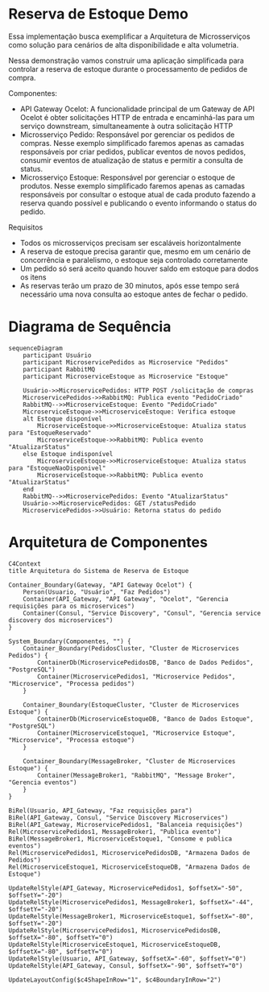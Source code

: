 # Reserva de Estoque Demo
Essa implementação busca exemplificar a Arquitetura de Microsserviços como solução para cenários de alta disponibilidade e alta volumetria. 

Nessa demonstração vamos construir uma aplicação simplificada para controlar a reserva de estoque durante o processamento de pedidos de compra. 

Componentes:
- API Gateway Ocelot: A funcionalidade principal de um Gateway de API Ocelot é obter solicitações HTTP de entrada e encaminhá-las para um serviço downstream, simultaneamente à outra solicitação HTTP 
- Microsserviço Pedido: Responsável por gerenciar os pedidos de compras. Nesse exemplo simplificado faremos apenas as camadas responsáveis por criar pedidos, publicar eventos de novos pedidos, consumir eventos de atualização de status e permitir a consulta de status.
-  Microsserviço Estoque: Responsável por gerenciar o estoque de produtos. Nesse exemplo simplificado faremos apenas as camadas responsáveis por consultar o estoque atual de cada produto fazendo a reserva quando possível e publicando o evento informando o status do pedido.

Requisitos
- Todos os microsserviços precisam ser escaláveis horizontalmente
- A reserva de estoque precisa garantir que, mesmo em um cenário de concorrência e paralelismo, o estoque seja controlado corretamente
- Um pedido só será aceito quando houver saldo em estoque para dodos os itens
- As reservas terão um prazo de 30 minutos, após esse tempo será necessário uma nova consulta ao estoque antes de fechar o pedido.


# Diagrama de Sequência
```mermaid
sequenceDiagram
    participant Usuário
    participant MicroservicePedidos as Microservice "Pedidos"
    participant RabbitMQ
    participant MicroserviceEstoque as Microservice "Estoque"

    Usuário->>MicroservicePedidos: HTTP POST /solicitação de compras
    MicroservicePedidos->>RabbitMQ: Publica evento "PedidoCriado"
    RabbitMQ-->>MicroserviceEstoque: Evento "PedidoCriado"
    MicroserviceEstoque->>MicroserviceEstoque: Verifica estoque
    alt Estoque disponível
        MicroserviceEstoque->>MicroserviceEstoque: Atualiza status para "EstoqueReservado"
        MicroserviceEstoque->>RabbitMQ: Publica evento "AtualizarStatus"
    else Estoque indisponível
        MicroserviceEstoque->>MicroserviceEstoque: Atualiza status para "EstoqueNaoDisponivel"
        MicroserviceEstoque->>RabbitMQ: Publica evento "AtualizarStatus"
    end
    RabbitMQ-->>MicroservicePedidos: Evento "AtualizarStatus"
    Usuário->>MicroservicePedidos: GET /statusPedido
    MicroservicePedidos->>Usuário: Retorna status do pedido
```

# Arquitetura de Componentes
```mermaid
C4Context
title Arquitetura do Sistema de Reserva de Estoque

Container_Boundary(Gateway, "API Gateway Ocelot") {    
    Person(Usuario, "Usuário", "Faz Pedidos")
    Container(API_Gateway, "API Gateway", "Ocelot", "Gerencia requisições para os microservices")
    Container(Consul, "Service Discovery", "Consul", "Gerencia service discovery dos microservices")    
}

System_Boundary(Componentes, "") {
    Container_Boundary(PedidosCluster, "Cluster de Microservices Pedidos") {
        ContainerDb(MicroservicePedidosDB, "Banco de Dados Pedidos", "PostgreSQL")
        Container(MicroservicePedidos1, "Microservice Pedidos", "Microservice", "Processa pedidos")
    }

    Container_Boundary(EstoqueCluster, "Cluster de Microservices Estoque") {
        ContainerDb(MicroserviceEstoqueDB, "Banco de Dados Estoque", "PostgreSQL")
        Container(MicroserviceEstoque1, "Microservice Estoque", "Microservice", "Processa estoque")        
    }

    Container_Boundary(MessageBroker, "Cluster de Microservices Estoque") {
        Container(MessageBroker1, "RabbitMQ", "Message Broker", "Gerencia eventos")
    }    
}

BiRel(Usuario, API_Gateway, "Faz requisições para")
BiRel(API_Gateway, Consul, "Service Discovery Microservices")
BiRel(API_Gateway, MicroservicePedidos1, "Balanceia requisições")
Rel(MicroservicePedidos1, MessageBroker1, "Publica evento")
BiRel(MessageBroker1, MicroserviceEstoque1, "Consome e publica eventos")
Rel(MicroservicePedidos1, MicroservicePedidosDB, "Armazena Dados de Pedidos")
Rel(MicroserviceEstoque1, MicroserviceEstoqueDB, "Armazena Dados de Estoque")

UpdateRelStyle(API_Gateway, MicroservicePedidos1, $offsetX="-50", $offsetY="-20")
UpdateRelStyle(MicroservicePedidos1, MessageBroker1, $offsetX="-44", $offsetY="-20")
UpdateRelStyle(MessageBroker1, MicroserviceEstoque1, $offsetX="-80", $offsetY="-20")
UpdateRelStyle(MicroservicePedidos1, MicroservicePedidosDB, $offsetX="-80", $offsetY="0")
UpdateRelStyle(MicroserviceEstoque1, MicroserviceEstoqueDB, $offsetX="-80", $offsetY="0")
UpdateRelStyle(Usuario, API_Gateway, $offsetX="-60", $offsetY="0")
UpdateRelStyle(API_Gateway, Consul, $offsetX="-90", $offsetY="0")

UpdateLayoutConfig($c4ShapeInRow="1", $c4BoundaryInRow="2")
```

